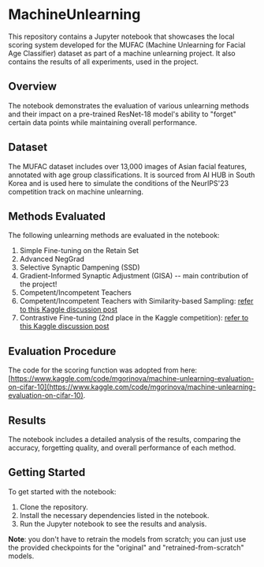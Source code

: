 # MachineUnlearning

This repository contains a Jupyter notebook that showcases the local scoring system developed for the MUFAC (Machine Unlearning for Facial Age Classifier) dataset as part of a machine unlearning project. It also contains the results of all experiments, used in the project.

## Overview

The notebook demonstrates the evaluation of various unlearning methods and their impact on a pre-trained ResNet-18 model's ability to "forget" certain data points while maintaining overall performance.

## Dataset

The MUFAC dataset includes over 13,000 images of Asian facial features, annotated with age group classifications. It is sourced from AI HUB in South Korea and is used here to simulate the conditions of the NeurIPS'23 competition track on machine unlearning.

## Methods Evaluated

The following unlearning methods are evaluated in the notebook:
1. Simple Fine-tuning on the Retain Set
2. Advanced NegGrad
3. Selective Synaptic Dampening (SSD)
4. Gradient-Informed Synaptic Adjustment (GISA) -- main contribution of the project!
5. Competent/Incompetent Teachers
6. Competent/Incompetent Teachers with Similarity-based Sampling: [refer to this Kaggle discussion post](https://www.kaggle.com/competitions/neurips-2023-machine-unlearning/discussion/458648)
7. Contrastive Fine-tuning (2nd place in the Kaggle competition): [refer to this Kaggle discussion post](https://www.kaggle.com/code/fanchuan/2nd-place-machine-unlearning-solution)

## Evaluation Procedure
The code for the scoring function was adopted from here: [https://www.kaggle.com/code/mgorinova/machine-unlearning-evaluation-on-cifar-10](https://www.kaggle.com/code/mgorinova/machine-unlearning-evaluation-on-cifar-10).

## Results

The notebook includes a detailed analysis of the results, comparing the accuracy, forgetting quality, and overall performance of each method.

## Getting Started

To get started with the notebook:
1. Clone the repository.
2. Install the necessary dependencies listed in the notebook.
3. Run the Jupyter notebook to see the results and analysis.

**Note**: you don't have to retrain the models from scratch; you can just use the provided checkpoints for the "original" and "retrained-from-scratch" models. 
